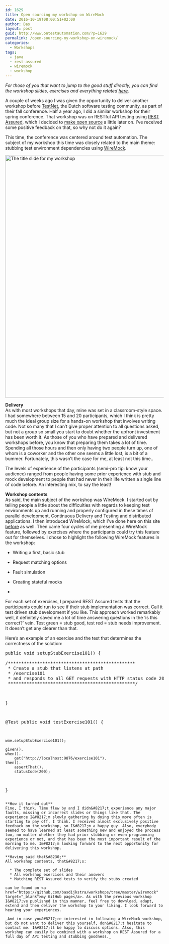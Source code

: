 ```yaml
---
id: 1629
title: Open sourcing my workshop on WireMock
date: 2016-10-19T08:00:51+02:00
author: Bas
layout: post
guid: http://www.ontestautomation.com/?p=1629
permalink: /open-sourcing-my-workshop-on-wiremock/
categories:
  - Workshops
tags:
  - java
  - rest-assured
  - wiremock
  - workshop
---
```

_For those of you that want to jump to the good stuff directly, you can find the workshop slides, exercises and everything related <a href="https://github.com/basdijkstra/workshops/tree/master/wiremock" target="_blank">here</a>._

A couple of weeks ago I was given the opportunity to deliver another workshop before <a href="https://www.testnet.org/testnet/home" target="_blank">TestNet</a>, the Dutch software testing community, as part of their fall conference. Half a year ago, I did a similar workshop for their spring conference. That workshop was on RESTful API testing using <a href="http://rest-assured.io" target="_blank">REST Assured</a>, which I decided to <a href="http://www.ontestautomation.com/open-sourcing-my-workshop-an-experiment/" target="_blank">make open source</a> a little later on. I&#8217;ve received some positive feedback on that, so why not do it again?

This time, the conference was centered around test automation. The subject of my workshop this time was closely related to the main theme: stubbing test environment dependencies using <a href="http://wiremock.org" target="_blank">WireMock</a>.

<a href="http://www.ontestautomation.com/?attachment_id=1630" rel="attachment wp-att-1630"><img src="http://www.ontestautomation.com/wp-content/uploads/2016/10/workshop_title_slide-1024x768.jpeg" alt="The title slide for my workshop" width="1024" height="768" class="aligncenter size-large wp-image-1630" srcset="https://www.ontestautomation.com/wp-content/uploads/2016/10/workshop_title_slide-1024x768.jpeg 1024w, https://www.ontestautomation.com/wp-content/uploads/2016/10/workshop_title_slide-300x225.jpeg 300w, https://www.ontestautomation.com/wp-content/uploads/2016/10/workshop_title_slide-768x576.jpeg 768w" sizes="(max-width: 1024px) 100vw, 1024px" /></a>

**Delivery**  
As with most workshops that day, mine was set in a classroom-style space. I had somewhere between 15 and 20 participants, which I think is pretty much the ideal group size for a hands-on workshop that involves writing code. Not so many that I can&#8217;t give proper attention to all questions asked, but not a group so small you start to doubt whether the upfront investment has been worth it. As those of you who have prepared and delivered workshops before, you know that preparing them takes a lot of time. Spending all those hours and then only having two people turn up, one of whom is a coworker and the other one seems a little lost, is a bit of a bummer. Fortunately, this wasn&#8217;t the case for me, at least not this time..

The levels of experience of the participants (semi-pro tip: know your audience) ranged from people having some prior experience with stub and mock development to people that had never in their life written a single line of code before. An interesting mix, to say the least!

**Workshop contents**  
As said, the main subject of the workshop was WireMock. I started out by telling people a little about the difficulties with regards to keeping test environments up and running and properly configured in these times of parallel development, Continuous Delivery and Testing and distributed applications. I then introduced WireMock, which I&#8217;ve done here on this site <a href="http://www.ontestautomation.com/getting-started-with-wiremock/" target="_blank">before</a> as well. Then came four cycles of me presenting a WireMock feature, followed by exercises where the participants could try this feature out for themselves. I chose to highlight the following WireMock features in the workshop:

  * Writing a first, basic stub
  * Request matching options
  * Fault simulation
  * Creating stateful mocks
  * </ul> 
    For each set of exercises, I prepared REST Assured tests that the participants could run to see if their stub implementation was correct. Call it test driven stub development if you like. This approach worked remarkably well, it definitely saved me a lot of time answering questions in the &#8216;is this correct?&#8217; vein. Test green = stub good, test red = stub needs improvement. It doesn&#8217;t get any clearer than that.
    
    Here&#8217;s an example of an exercise and the test that determines the correctness of the solution:
    
    <pre class="brush: java; gutter: false">public void setupStubExercise101() {

	/************************************************
	 * Create a stub that listens at path
	 * /exercise101
	 * and responds to all GET requests with HTTP status code 200
	 ************************************************/
}

@Test
public void testExercise101() {
        
    wme.setupStubExercise101();
	         
    given().
    when().
        get("http://localhost:9876/exercise101").
    then().
        assertThat().
        statusCode(200);
}</pre>
    
    **How it turned out**  
    Fine, I think. Time flew by and I didn&#8217;t experience any major faults, missing or incorrect slides or things like that. The experience I&#8217;m slowly gathering by doing this more often is starting to pay off, I think. I received almost exclusively positive feedback on the workshop, so I&#8217;m a happy guy. Also, everybody seemed to have learned at least something new and enjoyed the process too, no matter whether they had prior stubbing or even programming experience or not, and that has been the most important result of the morning to me. I&#8217;m looking forward to the next opportunity for delivering this workshop.
    
    **Having said that&#8230;**  
    All workshop contents, that&#8217;s:
    
      * The complete set of slides
      * All workshop exercises and their answers
      * Matching REST Assured tests to verify the stubs created
    
    can be found on <a href="https://github.com/basdijkstra/workshops/tree/master/wiremock" target="_blank">my GitHub page</a>. As with the previous workshop I&#8217;ve published in this manner, feel free to download, adapt, extend and then deliver the workshop to your liking. I look forward to hearing your experiences.
    
    _And in case you&#8217;re interested in following a WireMock workshop, but do not want to deliver this yourself, don&#8217;t hesitate to contact me. I&#8217;ll be happy to discuss options. Also, this workshop can easily be combined with a workshop on REST Assured for a full day of API testing and stubbing goodness._